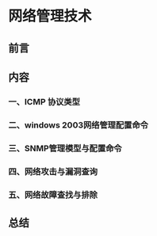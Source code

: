 # 网络管理技术

## 前言

## 内容

### 一、ICMP 协议类型

### 二、windows 2003网络管理配置命令

### 三、SNMP管理模型与配置命令

### 四、网络攻击与漏洞查询

### 五、网络故障查找与排除

## 总结